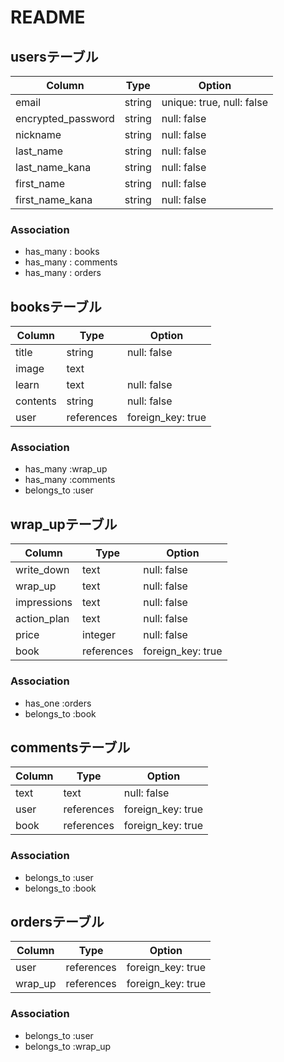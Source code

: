 # README
## usersテーブル
| Column             | Type    | Option                    |
| ------------------ | ------- | ------------------------- |
| email              | string  | unique: true, null: false |
| encrypted_password | string  | null: false               |
| nickname           | string  | null: false               |
| last_name          | string  | null: false               |
| last_name_kana     | string  | null: false               |
| first_name         | string  | null: false               |
| first_name_kana    | string  | null: false               |

### Association
- has_many : books
- has_many : comments
- has_many : orders

## booksテーブル
| Column   | Type       | Option            |
| -------- | ---------- | ----------------- |
| title    | string     | null: false       |
| image    | text       |                   |
| learn    | text       | null: false       |
| contents | string     | null: false       |
| user     | references | foreign_key: true |

### Association
- has_many    :wrap_up
- has_many   :comments
- belongs_to :user

## wrap_upテーブル
| Column      | Type       | Option            |
| ----------- | ---------- | ----------------- |
| write_down  | text       | null: false       |
| wrap_up     | text       | null: false       |
| impressions | text       | null: false       |
| action_plan | text       | null: false       |
| price       | integer    | null: false       |
| book        | references | foreign_key: true |

### Association
- has_one    :orders
- belongs_to :book

## commentsテーブル
| Column | Type       | Option            |
| ------ | ---------- | ----------------- |
| text   | text       | null: false       |
| user   | references | foreign_key: true |
| book   | references | foreign_key: true |


### Association
- belongs_to :user
- belongs_to :book

## ordersテーブル
| Column  | Type       | Option            |
| ------- | ---------- | ----------------- |
| user    | references | foreign_key: true |
| wrap_up | references | foreign_key: true |


### Association
- belongs_to :user
- belongs_to :wrap_up